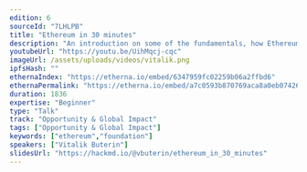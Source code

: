 ```yaml
---
edition: 6
sourceId: "7LHLPB"
title: "Ethereum in 30 minutes"
description: "An introduction on some of the fundamentals, how Ethereum works and what it tries to accomplish."
youtubeUrl: "https://youtu.be/UihMqcj-cqc"
imageUrl: /assets/uploads/videos/vitalik.png
ipfsHash: ""
ethernaIndex: "https://etherna.io/embed/6347959fc02259b06a2ffbd6"
ethernaPermalink: "https://etherna.io/embed/a7c0593b870769aca8a0eb074261bcde8a473993f143dad3d1f31f6f10c8333e"
duration: 1836
expertise: "Beginner"
type: "Talk"
track: "Opportunity & Global Impact"
tags: ["Opportunity & Global Impact"]
keywords: ["ethereum","foundation"]
speakers: ["Vitalik Buterin"]
slidesUrl: "https://hackmd.io/@vbuterin/ethereum_in_30_minutes"
---
```

